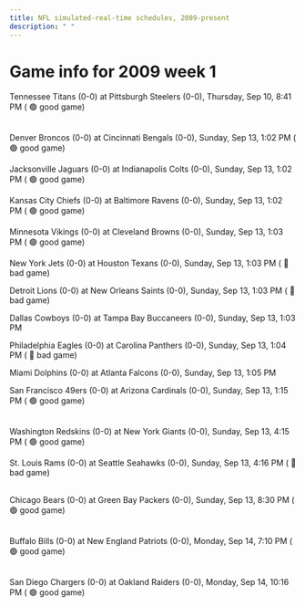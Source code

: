 ```yaml
---
title: NFL simulated-real-time schedules, 2009-present
description: " "
---
```


# Game info for 2009 week 1

Tennessee Titans (0-0) at Pittsburgh Steelers (0-0), Thursday, Sep 10, 8:41 PM (	:green_circle: good game)

<br/>Denver Broncos (0-0) at Cincinnati Bengals (0-0), Sunday, Sep 13, 1:02 PM (	:green_circle: good game)

Jacksonville Jaguars (0-0) at Indianapolis Colts (0-0), Sunday, Sep 13, 1:02 PM (	:green_circle: good game)

Kansas City Chiefs (0-0) at Baltimore Ravens (0-0), Sunday, Sep 13, 1:02 PM (	:green_circle: good game)

Minnesota Vikings (0-0) at Cleveland Browns (0-0), Sunday, Sep 13, 1:03 PM (	:green_circle: good game)

New York Jets (0-0) at Houston Texans (0-0), Sunday, Sep 13, 1:03 PM (	:red_circle: bad game)

Detroit Lions (0-0) at New Orleans Saints (0-0), Sunday, Sep 13, 1:03 PM (	:red_circle: bad game)

Dallas Cowboys (0-0) at Tampa Bay Buccaneers (0-0), Sunday, Sep 13, 1:03 PM

Philadelphia Eagles (0-0) at Carolina Panthers (0-0), Sunday, Sep 13, 1:04 PM (	:red_circle: bad game)

Miami Dolphins (0-0) at Atlanta Falcons (0-0), Sunday, Sep 13, 1:05 PM

San Francisco 49ers (0-0) at Arizona Cardinals (0-0), Sunday, Sep 13, 1:15 PM (	:green_circle: good game)

<br/>Washington Redskins (0-0) at New York Giants (0-0), Sunday, Sep 13, 4:15 PM (	:green_circle: good game)

St. Louis Rams (0-0) at Seattle Seahawks (0-0), Sunday, Sep 13, 4:16 PM (	:red_circle: bad game)

<br/>Chicago Bears (0-0) at Green Bay Packers (0-0), Sunday, Sep 13, 8:30 PM (	:green_circle: good game)

<br/>Buffalo Bills (0-0) at New England Patriots (0-0), Monday, Sep 14, 7:10 PM (	:green_circle: good game)

<br/>San Diego Chargers (0-0) at Oakland Raiders (0-0), Monday, Sep 14, 10:16 PM (	:green_circle: good game)

